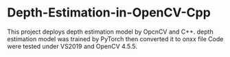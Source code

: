 # Depth-Estimation-in-OpenCV-Cpp
This project deploys depth estimation model by OpcnCV and C++.
depth estimation model was trained by PyTorch then converted it to onxx file
Code were tested under VS2019 and OpenCV 4.5.5.
